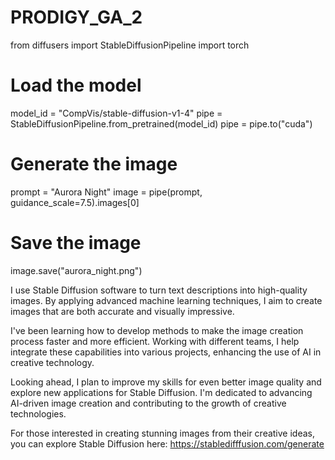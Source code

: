 # PRODIGY_GA_2
from diffusers import StableDiffusionPipeline
import torch

# Load the model
model_id = "CompVis/stable-diffusion-v1-4"
pipe = StableDiffusionPipeline.from_pretrained(model_id)
pipe = pipe.to("cuda")

# Generate the image
prompt = "Aurora Night"
image = pipe(prompt, guidance_scale=7.5).images[0]

# Save the image
image.save("aurora_night.png")

I use Stable Diffusion software to turn text descriptions into high-quality images. By applying advanced machine learning techniques, I aim to create images that are both accurate and visually impressive.

I've been learning how to develop methods to make the image creation process faster and more efficient. Working with different teams, I help integrate these capabilities into various projects, enhancing the use of AI in creative technology.

Looking ahead, I plan to improve my skills for even better image quality and explore new applications for Stable Diffusion. I'm dedicated to advancing AI-driven image creation and contributing to the growth of creative technologies.

For those interested in creating stunning images from their creative ideas, you can explore Stable Diffusion here:  https://stabledifffusion.com/generate
